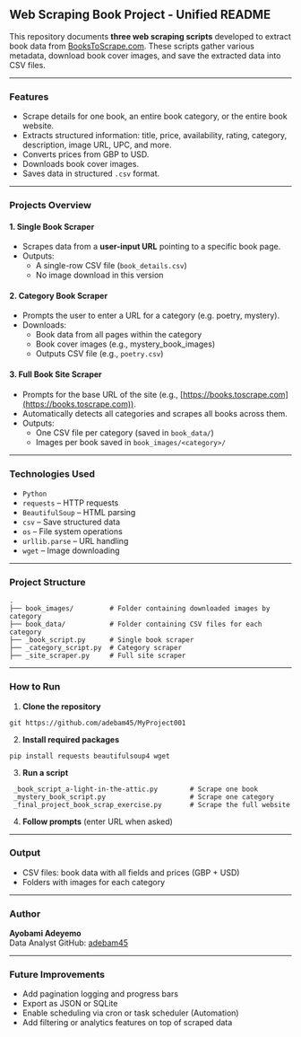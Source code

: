 ## Web Scraping Book Project - Unified README

This repository documents **three web scraping scripts** developed to extract book data from [BooksToScrape.com](https://books.toscrape.com). These scripts gather various metadata, download book cover images, and save the extracted data into CSV files.

---

###  Features

- Scrape details for one book, an entire book category, or the entire book website.
- Extracts structured information: title, price, availability, rating, category, description, image URL, UPC, and more.
- Converts prices from GBP to USD.
- Downloads book cover images.
- Saves data in structured `.csv` format.

---

###  Projects Overview

#### 1. **Single Book Scraper**

- Scrapes data from a **user-input URL** pointing to a specific book page.
- Outputs:
  - A single-row CSV file (`book_details.csv`)
  - No image download in this version

#### 2. **Category Book Scraper**

- Prompts the user to enter a URL for a category (e.g. poetry, mystery).
- Downloads:
  - Book data from all pages within the category
  - Book cover images (e.g., mystery_book_images)
  - Outputs CSV file (e.g., `poetry.csv`)

#### 3. **Full Book Site Scraper**

- Prompts for the base URL of the site (e.g., [https://books.toscrape.com](https://books.toscrape.com)).
- Automatically detects all categories and scrapes all books across them.
- Outputs:
  - One CSV file per category (saved in `book_data/`)
  - Images per book saved in `book_images/<category>/`

---

###  Technologies Used

- `Python`
- `requests` – HTTP requests
- `BeautifulSoup` – HTML parsing
- `csv` – Save structured data
- `os` – File system operations
- `urllib.parse` – URL handling
- `wget` – Image downloading

---

###  Project Structure

```
.
├── book_images/         # Folder containing downloaded images by category
├── book_data/           # Folder containing CSV files for each category
├── _book_script.py      # Single book scraper
├── _category_script.py  # Category scraper
├── _site_scraper.py     # Full site scraper
```

---

###  How to Run

1. **Clone the repository**

```
git https://github.com/adebam45/MyProject001

```

2. **Install required packages**

```
pip install requests beautifulsoup4 wget
```

3. **Run a script**

```
 _book_script_a-light-in-the-attic.py        # Scrape one book
 _mystery_book_script.py                     # Scrape one category
 _final_project_book_scrap_exercise.py       # Scrape the full website
```

4. **Follow prompts** (enter URL when asked)

---

###  Output

- CSV files: book data with all fields and prices (GBP + USD)
- Folders with images for each category

---

###  Author

**Ayobami Adeyemo**\
Data Analyst
GitHub: [adebam45](https://github.com/adebam45)

---

###  Future Improvements

- Add pagination logging and progress bars
- Export as JSON or SQLite
- Enable scheduling via cron or task scheduler (Automation)
- Add filtering or analytics features on top of scraped data

